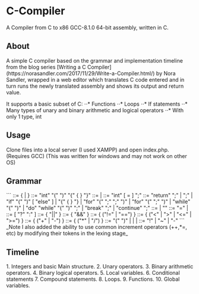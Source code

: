 # C-Compiler

A Compiler from C to x86 GCC-8.1.0 64-bit assembly, written in C.

<H2>About</H2>
A simple C compiler based on the grammar and implementation timeline from the blog series [Writing a C Compiler](https://norasandler.com/2017/11/29/Write-a-Compiler.html/) by Nora Sandler, wrapped in a web editor which translates C code entered and in turn runs the newly translated assembly and shows its output and return value. 

It supports a basic subset of C:
⋅⋅* Functions
⋅⋅* Loops
⋅⋅* If statements
⋅⋅* Many types of unary and binary arithmetic and logical operators
⋅⋅* With only 1 type, int

<H2>Usage</H2>
Clone files into a local server (I used XAMPP) and open index.php. (Requires GCC) (This was written for windows and may not work on other OS)

<H2>Grammar</H2>
```
<program> ::= { <function> | <declaration> }
<function> ::= "int" <id> "(" ")" "{" { <block-item> } "}"
<block-item> ::= <statement> | <declaration>
<declaration> ::= "int" <id> [ = <exp> ] ";"
<statement> ::= "return" <exp> ";"
              | <exp-option> ";"
              | "if" "(" <exp> ")" <statement> [ "else" <statement> ]
              | "{" { <block-item> } "}
              | "for" "(" <exp-option> ";" <exp-option> ";" <exp-option> ")" <statement>
              | "for" "(" <declaration> <exp-option> ";" <exp-option> ")" <statement>
              | "while" "(" <exp> ")" <statement>
              | "do" <statement> "while" "(" <exp> ")" ";"
              | "break" ";"
              | "continue" ";"
<exp-option> ::= <exp> | ""
<exp> ::= <id> "=" <exp> | <conditional-exp>
<conditional-exp> ::= <logical-or-exp> [ "?" <exp> ":" <conditional-exp> ]
<logical-or-exp> ::= <logical-and-exp> { "||" <logical-and-exp> }
<logical-and-exp> ::= <equality-exp> { "&&" <equality-exp> }
<equality-exp> ::= <relational-exp> { ("!=" | "==") <relational-exp> }
<relational-exp> ::= <additive-exp> { ("<" | ">" | "<=" | ">=") <additive-exp> }
<additive-exp> ::= <term> { ("+" | "-") <term> }
<term> ::= <factor> { ("*" | "/") <factor> }
<factor> ::= "(" <exp> ")" | <unary_op> <factor> | <int> | <id>
<unary_op> ::= "!" | "~" | "-"
```
_Note I also added the ability to use common increment operators (++,*=, etc) by modifying their tokens in the lexing stage_

<H2>Timeline</H2>
1. Integers and basic Main structure.
2. Unary operators.
3. Binary arithmetic operators.
4. Binary logical operators.
5. Local variables.
6. Conditional statements
7. Compound statements.
8. Loops.
9. Functions.
10. Global variables.
